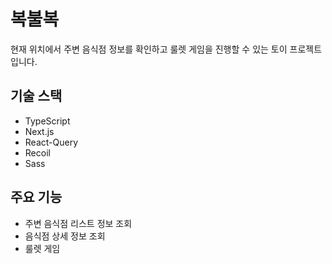 # 복불복

현재 위치에서 주변 음식점 정보를 확인하고 룰렛 게임을 진행할 수 있는 토이 프로젝트입니다.

## 기술 스택

- TypeScript
- Next.js
- React-Query
- Recoil
- Sass

## 주요 기능

- 주변 음식점 리스트 정보 조회
- 음식점 상세 정보 조회
- 룰렛 게임
